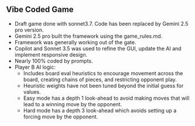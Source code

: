 ## Vibe Coded Game
- Draft game done with sonnet3.7.  Code has been replaced by Gemini 2.5 pro version.
- Gemini 2.5 pro built the framework using the game_rules.md.
- Framework was generally working out of the gate.
- Copilot and Sonnet 3.5 was used to refine the GUI, update the AI and implement responsive design.
- Nearly 100% coded by prompts.
- Player B AI logic:
  - Includes board eval heuristics to encourage movement across the board, creating chains of pieces, and restricting opponent play.
  - Heuristic weights have not been tuned beyond the initial guess for values. 
  - Easy mode has a depth 1 look-ahead to avoid making moves that will lead to a winning move by the opponent.
  - Hard mode has a depth 3 look-ahead which avoids setting up a forcing move by the opponent.

